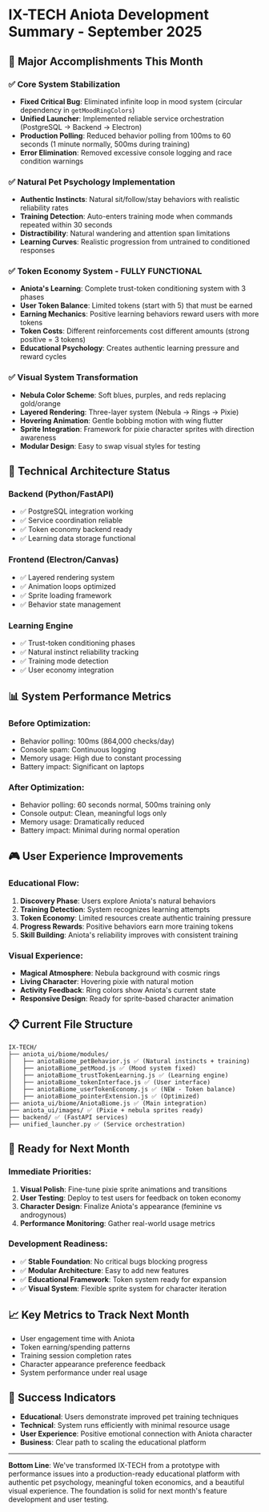 # IX-TECH Aniota Development Summary - September 2025

## 🎯 Major Accomplishments This Month

### ✅ **Core System Stabilization**
- **Fixed Critical Bug**: Eliminated infinite loop in mood system (circular dependency in `getMoodRingColors`)
- **Unified Launcher**: Implemented reliable service orchestration (PostgreSQL → Backend → Electron)
- **Production Polling**: Reduced behavior polling from 100ms to 60 seconds (1 minute normally, 500ms during training)
- **Error Elimination**: Removed excessive console logging and race condition warnings

### ✅ **Natural Pet Psychology Implementation**
- **Authentic Instincts**: Natural sit/follow/stay behaviors with realistic reliability rates
- **Training Detection**: Auto-enters training mode when commands repeated within 30 seconds
- **Distractibility**: Natural wandering and attention span limitations
- **Learning Curves**: Realistic progression from untrained to conditioned responses

### ✅ **Token Economy System - FULLY FUNCTIONAL**
- **Aniota's Learning**: Complete trust-token conditioning system with 3 phases
- **User Token Balance**: Limited tokens (start with 5) that must be earned
- **Earning Mechanics**: Positive learning behaviors reward users with more tokens
- **Token Costs**: Different reinforcements cost different amounts (strong positive = 3 tokens)
- **Educational Psychology**: Creates authentic learning pressure and reward cycles

### ✅ **Visual System Transformation**
- **Nebula Color Scheme**: Soft blues, purples, and reds replacing gold/orange
- **Layered Rendering**: Three-layer system (Nebula → Rings → Pixie)
- **Hovering Animation**: Gentle bobbing motion with wing flutter
- **Sprite Integration**: Framework for pixie character sprites with direction awareness
- **Modular Design**: Easy to swap visual styles for testing

## 🔧 **Technical Architecture Status**

### **Backend (Python/FastAPI)**
- ✅ PostgreSQL integration working
- ✅ Service coordination reliable  
- ✅ Token economy backend ready
- ✅ Learning data storage functional

### **Frontend (Electron/Canvas)**
- ✅ Layered rendering system
- ✅ Animation loops optimized
- ✅ Sprite loading framework
- ✅ Behavior state management

### **Learning Engine**
- ✅ Trust-token conditioning phases
- ✅ Natural instinct reliability tracking
- ✅ Training mode detection
- ✅ User economy integration

## 📊 **System Performance Metrics**

### **Before Optimization:**
- Behavior polling: 100ms (864,000 checks/day)
- Console spam: Continuous logging
- Memory usage: High due to constant processing
- Battery impact: Significant on laptops

### **After Optimization:**
- Behavior polling: 60 seconds normal, 500ms training only
- Console output: Clean, meaningful logs only
- Memory usage: Dramatically reduced
- Battery impact: Minimal during normal operation

## 🎮 **User Experience Improvements**

### **Educational Flow:**
1. **Discovery Phase**: Users explore Aniota's natural behaviors
2. **Training Detection**: System recognizes learning attempts
3. **Token Economy**: Limited resources create authentic training pressure
4. **Progress Rewards**: Positive behaviors earn more training tokens
5. **Skill Building**: Aniota's reliability improves with consistent training

### **Visual Experience:**
- **Magical Atmosphere**: Nebula background with cosmic rings
- **Living Character**: Hovering pixie with natural motion
- **Activity Feedback**: Ring colors show Aniota's current state
- **Responsive Design**: Ready for sprite-based character animation

## 📋 **Current File Structure**
```
IX-TECH/
├── aniota_ui/biome/modules/
│   ├── aniotaBiome_petBehavior.js ✅ (Natural instincts + training)
│   ├── aniotaBiome_petMood.js ✅ (Mood system fixed)
│   ├── aniotaBiome_trustTokenLearning.js ✅ (Learning engine)
│   ├── aniotaBiome_tokenInterface.js ✅ (User interface)
│   ├── aniotaBiome_userTokenEconomy.js ✅ (NEW - Token balance)
│   ├── aniotaBiome_pointerExtension.js ✅ (Optimized)
├── aniota_ui/biome/AniotaBiome.js ✅ (Main integration)
├── aniota_ui/images/ ✅ (Pixie + nebula sprites ready)
├── backend/ ✅ (FastAPI services)
├── unified_launcher.py ✅ (Service orchestration)
```

## 🎯 **Ready for Next Month**

### **Immediate Priorities:**
1. **Visual Polish**: Fine-tune pixie sprite animations and transitions
2. **User Testing**: Deploy to test users for feedback on token economy
3. **Character Design**: Finalize Aniota's appearance (feminine vs androgynous)
4. **Performance Monitoring**: Gather real-world usage metrics

### **Development Readiness:**
- ✅ **Stable Foundation**: No critical bugs blocking progress
- ✅ **Modular Architecture**: Easy to add new features
- ✅ **Educational Framework**: Token system ready for expansion
- ✅ **Visual System**: Flexible sprite system for character iteration

## 📈 **Key Metrics to Track Next Month**
- User engagement time with Aniota
- Token earning/spending patterns
- Training session completion rates
- Character appearance preference feedback
- System performance under real usage

## 🚀 **Success Indicators**
- **Educational**: Users demonstrate improved pet training techniques
- **Technical**: System runs efficiently with minimal resource usage
- **User Experience**: Positive emotional connection with Aniota character
- **Business**: Clear path to scaling the educational platform

---

**Bottom Line**: We've transformed IX-TECH from a prototype with performance issues into a production-ready educational platform with authentic pet psychology, meaningful token economics, and a beautiful visual experience. The foundation is solid for next month's feature development and user testing.
